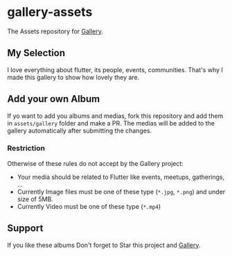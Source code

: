 # gallery-assets
The Assets repository for [Gallery](https://github.com/aliyazdi75/gallery).

## My Selection
I love everything about flutter, its people, events, communities. That's
why I made this gallery to show how lovely they are.

## Add your own Album
If yo want to add you albums and medias, fork this repository and add
them in `assets/gallery` folder and make a PR. The medias will be added
to the gallery automatically after submitting the changes.

### Restriction
Otherwise of these rules do not accept by the Gallery project:
- Your media should be related to Flutter like events, meetups,
  gatherings, ...
- Currently Image files must be one of these type (`*.jpg`, `*.png`) and
  under size of 5MB.
- Currently Video must be one of these type (`*.mp4`)

## Support
If you like these albums Don't forget to Star this project and [Gallery](https://github.com/aliyazdi75/gallery).